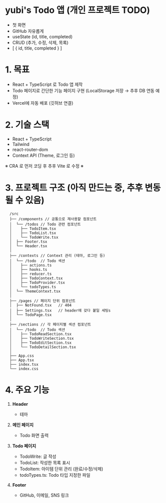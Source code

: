 # yubi's Todo 앱 (개인 프로젝트 TODO)

- 첫 화면
- GitHub 자유롭게
- useState (id, title, completed)
- CRUD (추가, 수정, 삭제, 목록)
- [ { id, title, completed } ]

# 1. 목표

- React + TypeScript 로 Todo 앱 제작
- Todo 페이지로 간단한 기능 페이지 구현 (LocalStorage 저장 → 추후 DB 연동 예정)
- Vercel에 자동 배포 (깃허브 연결)

# 2. 기술 스택

- React + TypeScript
- Tailwind
- react-router-dom
- Context API (Theme, 로그인 등)

※ CRA 로 먼저 코딩 후 추후 Vite 로 수정 ※

# 3. 프로젝트 구조 (아직 만드는 중, 추후 변동될 수 있음)

```text
  /src
  ├── /components // 공통으로 재사용할 컴포넌트
  │  └── /todos // Todo 관련 컴포넌트
  │    ├── TodoItem.tsx
  │    ├── TodoList.tsx
  │    └── TodoWrite.tsx
  │  ├── Footer.tsx
  │  └── Header.tsx
  │ 
  ├── /contexts // Context 관리 (테마, 로그인 등)
  │  └── /todo  // Todo 섹션
  │    ├── actions.ts
  │    ├── hooks.ts
  │    ├── reducer.ts
  │    ├── TodoContext.tsx
  │    ├── TodoProvider.tsx
  │    └── todoTypes.ts
  │  └── ThemeContext.tsx
  │
  ├── /pages // 페이지 단위 컴포넌트
  │  ├── NotFound.tsx   // 404
  │  ├── Settings.tsx   // header에 갖다 붙일 세팅s
  │  └── TodoPage.tsx
  │
  ├── /sections // 각 페이지별 섹션 컴포넌트
  │  └── /todo  // Todo 섹션
  │    ├── TodoReadSection.tsx
  │    ├── TodoWriteSection.tsx
  │    ├── TodoEditSection.tsx
  │    └── TodoDetailSection.tsx
  │
  ├── App.css
  ├── App.tsx
  ├── index.tsx
  └── index.css
```

# 4. 주요 기능

1. **Header**
   - 테마

2. **메인 페이지**
   - Todo 화면 출력

3. **Todo 페이지**
   - TodoWrite: 글 작성
   - TodoList: 작성한 목록 표시
   - TodoItem: 아이템 단위 관리 (완료/수정/삭제)
   - todoTypes.ts: Todo 타입 지정한 파일

4. **Footer**
   - GitHub, 이메일, SNS 링크
